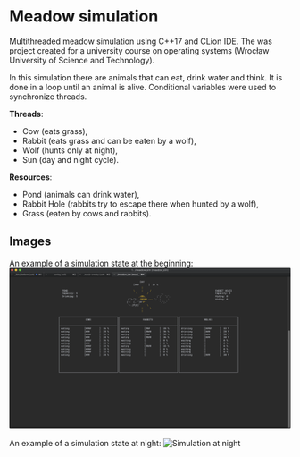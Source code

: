 # Meadow simulation
Multithreaded meadow simulation using C++17 and CLion IDE. The was project created for a university course on operating systems (Wrocław University of Science and Technology).

In this simulation there are animals that can eat, drink water and think. It is done in a loop until an animal is alive. Conditional variables were used to synchronize threads.

**Threads**:
- Cow (eats grass),
- Rabbit (eats grass and can be eaten by a wolf),
- Wolf (hunts only at night),
- Sun (day and night cycle).

**Resources**:
- Pond (animals can drink water),
- Rabbit Hole (rabbits try to escape there when hunted by a wolf),
- Grass (eaten by cows and rabbits).

## Images
An example of a simulation state at the beginning:
![Beginning of the simulation](https://raw.githubusercontent.com/jastka4/meadow-simulation/assets/1.png)

An example of a simulation state at night:
![Simulation at night](https://raw.githubusercontent.com/jastka4/meadow-simulation/assets/2.png)